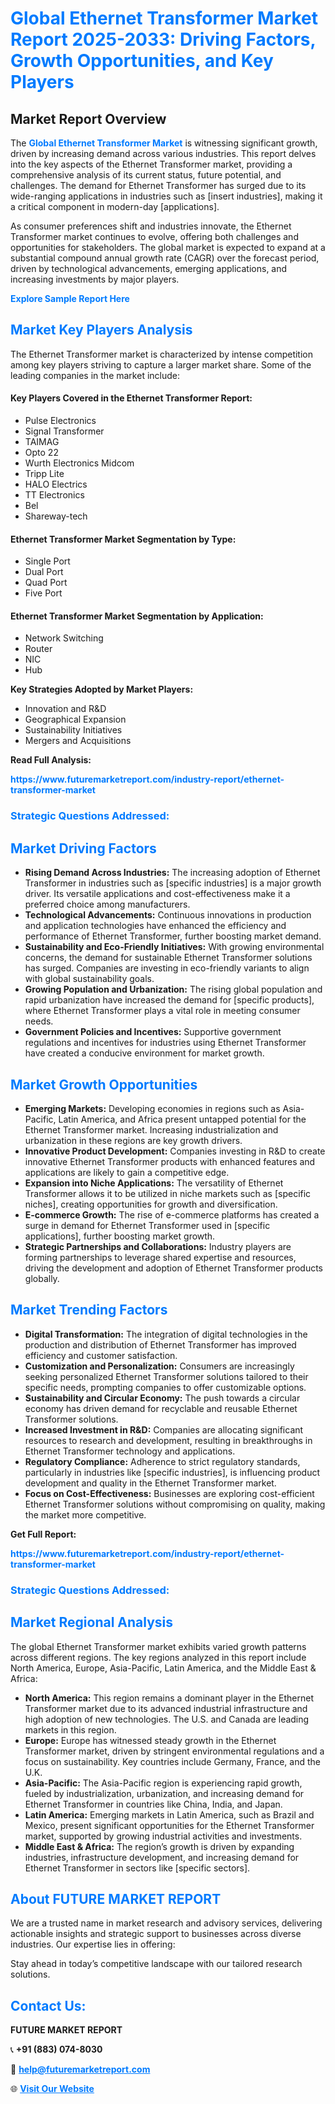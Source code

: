<h1 style="color: #007BFF;">Global Ethernet Transformer Market Report 2025-2033: Driving Factors, Growth Opportunities, and Key Players</h1>

<section id="overview">
<h2>Market Report Overview</h2>
<p>The <a href="https://www.futuremarketreport.com/industry-report/ethernet-transformer-market" style="color: #007BFF; text-decoration: none;"><strong>Global Ethernet Transformer Market</strong></a> is witnessing significant growth, driven by increasing demand across various industries. This report delves into the key aspects of the Ethernet Transformer market, providing a comprehensive analysis of its current status, future potential, and challenges. The demand for Ethernet Transformer has surged due to its wide-ranging applications in industries such as [insert industries], making it a critical component in modern-day [applications].</p>
<p>As consumer preferences shift and industries innovate, the Ethernet Transformer market continues to evolve, offering both challenges and opportunities for stakeholders. The global market is expected to expand at a substantial compound annual growth rate (CAGR) over the forecast period, driven by technological advancements, emerging applications, and increasing investments by major players.</p>
</section>

<section id="overview">
<p><a href="https://www.futuremarketreport.com/request-sample/reportId=61527" style="color: #007BFF; text-decoration: none;"><strong>Explore Sample Report Here</strong></a></p>
</section>

<section id="key-players">
<h2 style="color: #007BFF;">Market Key Players Analysis</h2>
<p>The Ethernet Transformer market is characterized by intense competition among key players striving to capture a larger market share. Some of the leading companies in the market include:</p>
<h4>Key Players Covered in the Ethernet Transformer Report:</h4>
<ul><li>Pulse Electronics</li><li>Signal Transformer</li><li>TAIMAG</li><li>Opto 22</li><li>Wurth Electronics Midcom</li><li>Tripp Lite</li><li>HALO Electrics</li><li>TT Electronics</li><li>Bel</li><li>Shareway-tech</li></ul>
<h4>Ethernet Transformer Market Segmentation by Type:</h4>
<ul><li>Single Port</li><li>Dual Port</li><li>Quad Port</li><li>Five Port</li></ul>

<h4>Ethernet Transformer Market Segmentation by Application:</h4>
<ul><li>Network Switching</li><li>Router</li><li>NIC</li><li>Hub</li></ul>
<p><strong>Key Strategies Adopted by Market Players:</strong></p>
<ul>
<li>Innovation and R&D</li>
<li>Geographical Expansion</li>
<li>Sustainability Initiatives</li>
<li>Mergers and Acquisitions</li>
</ul>
</section>

<section>
<p><strong>Read Full Analysis: </strong></p><a href="https://www.futuremarketreport.com/industry-report/ethernet-transformer-market" style="color: #007BFF; text-decoration: none;"><strong>https://www.futuremarketreport.com/industry-report/ethernet-transformer-market</strong></a>
<h3 style="color: #007BFF;">Strategic Questions Addressed:</h3>
</section>

<section id="driving-factors">
<h2 style="color: #007BFF;">Market Driving Factors</h2>
<ul>
<li><strong>Rising Demand Across Industries:</strong> The increasing adoption of Ethernet Transformer in industries such as [specific industries] is a major growth driver. Its versatile applications and cost-effectiveness make it a preferred choice among manufacturers.</li>
<li><strong>Technological Advancements:</strong> Continuous innovations in production and application technologies have enhanced the efficiency and performance of Ethernet Transformer, further boosting market demand.</li>
<li><strong>Sustainability and Eco-Friendly Initiatives:</strong> With growing environmental concerns, the demand for sustainable Ethernet Transformer solutions has surged. Companies are investing in eco-friendly variants to align with global sustainability goals.</li>
<li><strong>Growing Population and Urbanization:</strong> The rising global population and rapid urbanization have increased the demand for [specific products], where Ethernet Transformer plays a vital role in meeting consumer needs.</li>
<li><strong>Government Policies and Incentives:</strong> Supportive government regulations and incentives for industries using Ethernet Transformer have created a conducive environment for market growth.</li>
</ul>
</section>

<section id="growth-opportunities">
<h2 style="color: #007BFF;">Market Growth Opportunities</h2>
<ul>
<li><strong>Emerging Markets:</strong> Developing economies in regions such as Asia-Pacific, Latin America, and Africa present untapped potential for the Ethernet Transformer market. Increasing industrialization and urbanization in these regions are key growth drivers.</li>
<li><strong>Innovative Product Development:</strong> Companies investing in R&D to create innovative Ethernet Transformer products with enhanced features and applications are likely to gain a competitive edge.</li>
<li><strong>Expansion into Niche Applications:</strong> The versatility of Ethernet Transformer allows it to be utilized in niche markets such as [specific niches], creating opportunities for growth and diversification.</li>
<li><strong>E-commerce Growth:</strong> The rise of e-commerce platforms has created a surge in demand for Ethernet Transformer used in [specific applications], further boosting market growth.</li>
<li><strong>Strategic Partnerships and Collaborations:</strong> Industry players are forming partnerships to leverage shared expertise and resources, driving the development and adoption of Ethernet Transformer products globally.</li>
</ul>
</section>

<section id="trending-factors">
<h2 style="color: #007BFF;">Market Trending Factors</h2>
<ul>
<li><strong>Digital Transformation:</strong> The integration of digital technologies in the production and distribution of Ethernet Transformer has improved efficiency and customer satisfaction.</li>
<li><strong>Customization and Personalization:</strong> Consumers are increasingly seeking personalized Ethernet Transformer solutions tailored to their specific needs, prompting companies to offer customizable options.</li>
<li><strong>Sustainability and Circular Economy:</strong> The push towards a circular economy has driven demand for recyclable and reusable Ethernet Transformer solutions.</li>
<li><strong>Increased Investment in R&D:</strong> Companies are allocating significant resources to research and development, resulting in breakthroughs in Ethernet Transformer technology and applications.</li>
<li><strong>Regulatory Compliance:</strong> Adherence to strict regulatory standards, particularly in industries like [specific industries], is influencing product development and quality in the Ethernet Transformer market.</li>
<li><strong>Focus on Cost-Effectiveness:</strong> Businesses are exploring cost-efficient Ethernet Transformer solutions without compromising on quality, making the market more competitive.</li>
</ul>
</section>

<section>
<p><strong>Get Full Report: </strong></p><a href="https://www.futuremarketreport.com/industry-report/ethernet-transformer-market" style="color: #007BFF; text-decoration: none;"><strong>https://www.futuremarketreport.com/industry-report/ethernet-transformer-market</strong></a>
<h3 style="color: #007BFF;">Strategic Questions Addressed:</h3>
</section>


<section id="regional-analysis">
<h2 style="color: #007BFF;">Market Regional Analysis</h2>
<p>The global Ethernet Transformer market exhibits varied growth patterns across different regions. The key regions analyzed in this report include North America, Europe, Asia-Pacific, Latin America, and the Middle East & Africa:</p>
<ul>
<li><strong>North America:</strong> This region remains a dominant player in the Ethernet Transformer market due to its advanced industrial infrastructure and high adoption of new technologies. The U.S. and Canada are leading markets in this region.</li>
<li><strong>Europe:</strong> Europe has witnessed steady growth in the Ethernet Transformer market, driven by stringent environmental regulations and a focus on sustainability. Key countries include Germany, France, and the U.K.</li>
<li><strong>Asia-Pacific:</strong> The Asia-Pacific region is experiencing rapid growth, fueled by industrialization, urbanization, and increasing demand for Ethernet Transformer in countries like China, India, and Japan.</li>
<li><strong>Latin America:</strong> Emerging markets in Latin America, such as Brazil and Mexico, present significant opportunities for the Ethernet Transformer market, supported by growing industrial activities and investments.</li>
<li><strong>Middle East & Africa:</strong> The region’s growth is driven by expanding industries, infrastructure development, and increasing demand for Ethernet Transformer in sectors like [specific sectors].</li>
</ul>
</section>

<footer>
<h2 style="color: #007BFF;">About FUTURE MARKET REPORT</h2>
<p>We are a trusted name in market research and advisory services, delivering actionable insights and strategic support to businesses across diverse industries. Our expertise lies in offering:</p>

<p>Stay ahead in today’s competitive landscape with our tailored research solutions.</p>

<h2 style="color: #007BFF;">Contact Us:</h2>
<p><strong>FUTURE MARKET REPORT</strong></p>
<p>📞 <strong>+91 (883) 074-8030</strong></p>
<p>📧 <strong><a href="mailto:help@futuremarketreport.com" style="color: #007BFF;">help@futuremarketreport.com</a></strong></p>
<p>🌐 <strong><a href="https://www.futuremarketreport.com/" style="color: #007BFF;">Visit Our Website</a></strong></p>
</footer>